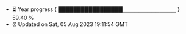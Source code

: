 - ⏳ Year progress { █████████████████▁▁▁▁▁▁▁▁▁▁▁▁▁ } 59.40 %
- ⏰ Updated on Sat, 05 Aug 2023 19:11:54 GMT

